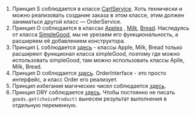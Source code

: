 1. Принцип S соблюдается в классе [CartService](https://github.com/MonoIit/CLEAN-HW/blob/main/src/service/CartService.java#L8). Хоть технически и можно реализовать создание заказа в этом классе, этим должен заниматься другой класс — OrderService.
2. Принцип O соблюдается в классах [Apples](https://github.com/MonoIit/CLEAN-HW/blob/main/src/model/Apples.java#L3) , [Milk](https://github.com/MonoIit/CLEAN-HW/blob/main/src/model/Milk.java#L3), [Bread](https://github.com/MonoIit/CLEAN-HW/blob/main/src/model/Bread.java#L3). Наследуясь от класса [SimpleGood](https://github.com/MonoIit/CLEAN-HW/blob/main/src/model/simpleGood.java#L3), мы не урезаем его функциональность, а расширяем её добавлением конструктора.
3. Принцип L соблюдается [здесь](https://github.com/MonoIit/CLEAN-HW/blob/main/src/service/Catalog.java#L12) - классы Apple, Milk, Bread только расширяют функционал класса simpleGood, поэтому где можно использовать simpleGood, там можно использовать классы Aplle, Milk, Bread.
4. Принцип D соблюдается [здесь](https://github.com/MonoIit/CLEAN-HW/blob/main/src/service/OrderService.java#L12). OrderInterface - это просто интерфейс, а класс Order его реализует.
5. Принцип избегания магических чисел соблюдается [здесь](https://github.com/MonoIit/CLEAN-HW/blob/main/src/service/Catalog.java#L17).
6. Принцип DRY соблюдается [здесь](https://github.com/MonoIit/CLEAN-HW/blob/main/src/service/Catalog.java#L39). Чтобы постоянно не писать ```goods.get(choiceProduct)``` вынесем результат выполнения в отдельную переменную.

